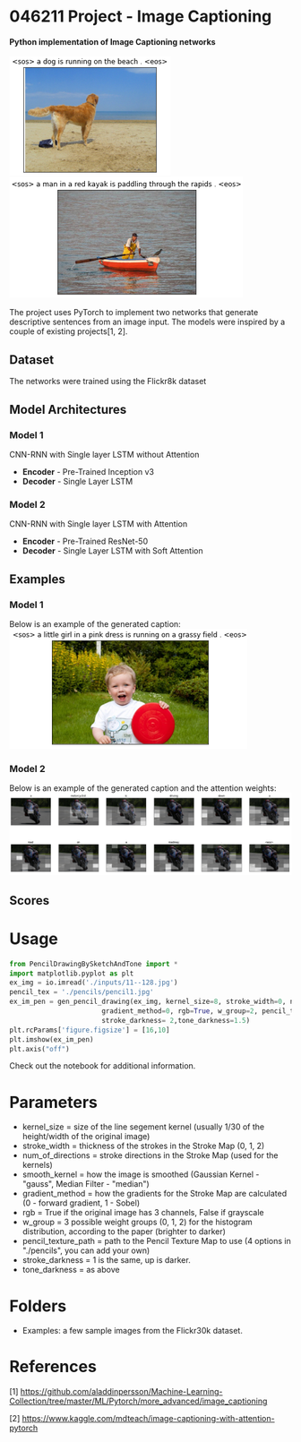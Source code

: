 # 046211 Project - Image Captioning
#### Python implementation of Image Captioning networks
![](https://github.com/luizwainstein/046211_Image_Captioning/blob/main/Images/dog.png) ![](https://github.com/luizwainstein/046211_Image_Captioning/blob/main/Images/kayak.png)

The project uses PyTorch to implement two networks that generate descriptive sentences from an image input. The models were inspired by a couple of existing projects[1, 2].

## Dataset
The networks were trained using the Flickr8k dataset

## Model Architectures

### **Model 1**
CNN-RNN with Single layer LSTM without Attention
*   **Encoder** - Pre-Trained Inception v3
*   **Decoder** - Single Layer LSTM

### **Model 2**
CNN-RNN with Single layer LSTM with Attention
*   **Encoder** - Pre-Trained ResNet-50
*   **Decoder** - Single Layer LSTM with Soft Attention

## Examples
### **Model 1**
Below is an example of the generated caption:\
![](https://github.com/luizwainstein/046211_Image_Captioning/blob/main/Images/boy.png)

### **Model 2**
Below is an example of the generated caption and the attention weights:
![](https://github.com/luizwainstein/046211_Image_Captioning/blob/main/Images/attention_motorcyclist.png)


## Scores

# Usage
```python
from PencilDrawingBySketchAndTone import *
import matplotlib.pyplot as plt
ex_img = io.imread('./inputs/11--128.jpg')
pencil_tex = './pencils/pencil1.jpg'
ex_im_pen = gen_pencil_drawing(ex_img, kernel_size=8, stroke_width=0, num_of_directions=8, smooth_kernel="gauss",
                       gradient_method=0, rgb=True, w_group=2, pencil_texture_path=pencil_tex,
                       stroke_darkness= 2,tone_darkness=1.5)
plt.rcParams['figure.figsize'] = [16,10]
plt.imshow(ex_im_pen)
plt.axis("off")
```
Check out the notebook for additional information.
# Parameters
* kernel_size = size of the line segement kernel (usually 1/30 of the height/width of the original image)
* stroke_width = thickness of the strokes in the Stroke Map (0, 1, 2)
* num_of_directions = stroke directions in the Stroke Map (used for the kernels)
* smooth_kernel = how the image is smoothed (Gaussian Kernel - "gauss", Median Filter - "median")
* gradient_method = how the gradients for the Stroke Map are calculated (0 - forward gradient, 1 - Sobel)
* rgb = True if the original image has 3 channels, False if grayscale
* w_group = 3 possible weight groups (0, 1, 2) for the histogram distribution, according to the paper (brighter to darker)
* pencil_texture_path = path to the Pencil Texture Map to use (4 options in "./pencils", you can add your own)
* stroke_darkness = 1 is the same, up is darker.
* tone_darkness = as above

# Folders
* Examples: a few sample images from the Flickr30k dataset.

# References
[1] https://github.com/aladdinpersson/Machine-Learning-Collection/tree/master/ML/Pytorch/more_advanced/image_captioning

[2] https://www.kaggle.com/mdteach/image-captioning-with-attention-pytorch
